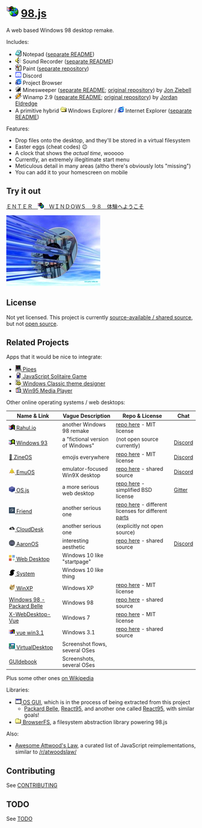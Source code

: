 
# ![](images/icons/windows-update-32x32.png) [98.js](https://98.js.org)

A web based Windows 98 desktop remake.

Includes:
* ![](images/icons/notepad-16x16.png) Notepad ([separate README](programs/notepad/README.md))
* ![](images/icons/speaker-16x16.png) Sound Recorder ([separate README](programs/sound-recorder/README.md))
* ![](images/icons/paint-16x16.png) Paint ([separate repository](https://github.com/1j01/jspaint))
* ![](images/icons/discord-16x16.png) Discord
* ![](images/icons/internet-explorer-16x16.png) Project Browser
* ![](images/icons/minesweeper-16x16.png) Minesweeper ([separate README](programs/minesweeper/README.md); [original repository](https://github.com/ziebelje/minesweeper)) by [Jon Ziebell](https://github.com/ziebelje/)
* ![](images/icons/winamp2-16x16.png) Winamp 2.9 ([separate README](programs/winamp/README.md); [original repository](https://github.com/captbaritone/webamp)) by [Jordan Eldredge](https://jordaneldredge.com/)
* A primitive hybrid ![](images/icons/folder-open-16x16.png) Windows Explorer / ![](images/icons/internet-explorer-16x16.png) Internet Explorer ([separate README](programs/explorer/README.md))

Features:
* Drop files onto the desktop, and they'll be stored in a virtual filesystem
* Easter eggs (cheat codes) 😉
* A clock that shows the *actual time*, wooooo
* Currently, an extremely illegitimate start menu
* Meticulous detail in many areas (altho there's obviously lots "missing")
* You can add it to your homescreen on mobile

## Try it out

[ ＥＮＴＥＲ　![](images/icons/windows-update-16x16.png)　ＷＩＮＤＯＷＳ　９８　体験へようこそ](https://98.js.org/)

[![](images/3d.jpg)](https://98.js.org/)

## License

Not yet licensed.
This project is currently [source-available / shared source](https://en.wikipedia.org/wiki/Source-available_software), but not [open source](https://en.wikipedia.org/wiki/Open-source_software).

## Related Projects

Apps that it would be nice to integrate:
* [![](images/icons/pipes-16x16.png) Pipes](https://github.com/1j01/pipes)
* [![](images/icons/solitaire-16x16.png) JavaScript Solitaire Game](https://github.com/uzi88/js-solitaire)
* [![](images/icons/settings-16x16.png) Windows Classic theme designer](https://github.com/tpenguinltg/winclassic)
* [![](images/icons/media-player-16x16.png) Win95 Media Player](https://benwiley4000.github.io/win95-media-player/)

Other online operating systems / web desktops:

| Name & Link                                                                                           | Vague Description                | Repo & License                                                                                                                                         | Chat                                    |
|-------------------------------------------------------------------------------------------------------|----------------------------------|--------------------------------------------------------------------------------------------------------------------------------------------------------|-----------------------------------------|
| [![](images/start.png)&nbsp;Rahul.io](https://rahul.io/)                                              | another Windows 98 remake        | [repo here](https://github.com/lolstring/window98-html-css-js) - MIT license                                                                           |                                         |
| [![](images/icons/windows-93-16x16.png)&nbsp;Windows&nbsp;93](https://www.windows93.net/)             | a "fictional version of Windows" | (not open source currently)                                                                                                                            | [Discord](https://discord.gg/vAmMu7q)   |
| [🏡 ZineOS](https://whimsy.space/)                                                                     | emojis everywhere                | [repo here](https://github.com/STRd6/zine) - MIT license                                                                                               | [Discord](https://discord.gg/tUj4zYA)   |
| [![](images/icons/emuos-16x16.png)&nbsp;EmuOS](https://emupedia.net/beta/emuos/)                      | emulator-focused Win9X desktop   | [repo here](https://github.com/Emupedia/emupedia.github.io) - shared source                                                                            | [Discord](https://discord.gg/5u4VR9v)   |
| [![](images/icons/os-js-16x16.png)&nbsp;OS.js](https://www.os-js.org/)                                | a more serious web desktop       | [repo here](https://github.com/os-js/OS.js) - simplified BSD license                                                                                   | [Gitter](https://gitter.im/os-js/OS.js) |
| [![](images/icons/friend-16x16.png)&nbsp;Friend](https://friendup.cloud/)                             | another serious one              | [repo here](https://github.com/FriendUPCloud/friendup) - different licenses for different [parts](https://github.com/FriendUPCloud/friendup#licensing) |                                         |
| [![](images/icons/clouddesk-16x16.png)&nbsp;CloudDesk](http://altaica.altervista.org/)                | another serious one              | (explicitly not open source)                                                                                                                           |                                         |
| [![](images/icons/aaronos-16x16.png)&nbsp;AaronOS](https://aaronos.dev/AaronOS/aosBeta.php)           | interesting aesthetic            | [repo here](https://github.com/MineAndCraft12/AaronOS) - shared source                                                                                 | [Discord](https://discord.gg/eWDac7E)   |
| [![](images/icons/webdesktop-16x16.png)&nbsp;Web&nbsp;Desktop](https://webdesktop.net/)               | Windows 10 like "startpage"      |                                                                                                                                                        |                                         |
| [![](images/icons/system-16x16.png)&nbsp;System](https://system-developer-beta.000webhostapp.com/)    | Windows 10 like thing            |                                                                                                                                                        |                                         |
| [![](images/icons/winxp-doge-16x16.png)&nbsp;WinXP](https://winxp.now.sh/)                            | Windows XP                       | [repo here](https://github.com/ShizukuIchi/winXP/) - MIT license                                                                                       |                                         |
| [Windows 98 - Packard Belle](https://packard-belle.netlify.com/)                                      | Windows 98                       | [repo here](https://github.com/padraigfl/packard-belle-desktop) - shared source                                                                        |                                         |
| [X-WebDesktop-Vue](http://47.93.49.248/X-WebDesktop-Vue/)                                             | Windows 7                        | [repo here](https://github.com/OXOYO/X-WebDesktop-Vue) - MIT license                                                                                   |                                         |
| [![](images/icons/vue-win3.1-16x16.png)&nbsp;vue win3.1](https://disjfa.github.io/vue-win-3.1/)       | Windows 3.1                      | [repo here](https://github.com/disjfa/vue-win-3.1) - shared source                                                                                     |                                         |
| [![](images/icons/virtualdesktop.org-16x16.png)&nbsp;VirtualDesktop](http://virtualdesktop.org/)      | Screenshot flows, several OSes   |                                                                                                                                                        |                                         |
| [GUIdebook](https://guidebookgallery.org/guis/windows/)                                               | Screenshots, several OSes        |                                                                                                                                                        |                                         |


Plus some other ones [on Wikipedia](https://en.wikipedia.org/wiki/Web_desktop)

Libraries:
* [![](images/icons/task-16x16.png) OS GUI](https://github.com/1j01/os-gui), which is in the process of being extracted from this project
    * [Packard Belle](https://github.com/padraigfl/packard-belle/),
      [React95](https://github.com/React95/React95/),
      and another one called [React95](https://github.com/arturbien/React95), with similar goals!
* [![](images/icons/folder-16x16.png) BrowserFS](https://github.com/jvilk/BrowserFS), a filesystem abstraction library powering 98.js

Also:
* [Awesome Attwood's Law](https://github.com/captbaritone/awesome-attwoods-law), a curated list of JavaScript reimplementations, similar to [/r/atwoodslaw/](https://www.reddit.com/r/atwoodslaw/)

## Contributing

See [CONTRIBUTING](CONTRIBUTING.md)

## TODO

See [TODO](TODO.md)
